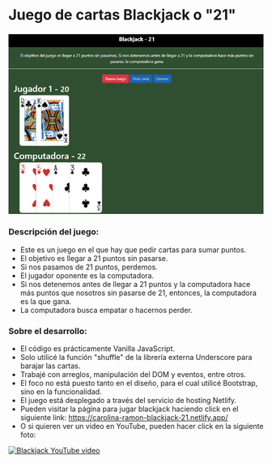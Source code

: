 # Juego de cartas Blackjack o "21"  

![Ejemplo jugada. Gana el jugador.](https://raw.githubusercontent.com/CarolinaRamon/blackjack-21/main/assets/media/juego.png "Gana el jugador")

### Descripción del juego:        

- Este es un juego en el que hay que pedir cartas para sumar puntos.  
- El objetivo es llegar a 21 puntos sin pasarse. 
- Si nos pasamos de 21 puntos, perdemos.
- El jugador oponente es la computadora.
- Si nos detenemos antes de llegar a 21 puntos y la computadora hace más puntos que nosotros sin pasarse de 21, entonces, la computadora es la que gana.
- La computadora busca empatar o hacernos perder.  

### Sobre el desarrollo:

- El código es prácticamente Vanilla JavaScript.
- Solo utilicé la función "shuffle" de la librería externa Underscore para barajar las cartas.
- Trabajé con arreglos, manipulación del DOM y eventos, entre otros.
- El foco no está puesto tanto en el diseño, para el cual utilicé Bootstrap, sino en la funcionalidad.
- El juego está desplegado a través del servicio de hosting Netlify. 
- Pueden visitar la página para jugar blackjack haciendo click en el siguiente link: 
  https://carolina-ramon-blackjack-21.netlify.app/
- O si quieren ver un video en YouTube, pueden hacer click en la siguiente foto:

[![Blackjack YouTube video](https://img.youtube.com/vi/T_VanNMf69M/0.jpg)](https://www.youtube.com/watch?v=T_VanNMf69M "Click to play on YouTube")
